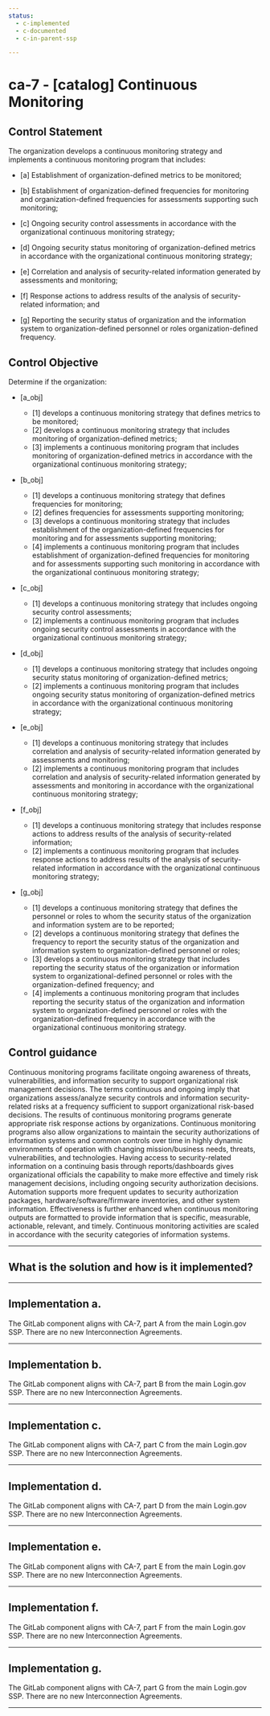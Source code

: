 ```yaml
---
status:
  - c-implemented
  - c-documented
  - c-in-parent-ssp

---
```


# ca-7 - \[catalog\] Continuous Monitoring

## Control Statement

The organization develops a continuous monitoring strategy and implements a continuous monitoring program that includes:

- \[a\] Establishment of organization-defined metrics to be monitored;

- \[b\] Establishment of organization-defined frequencies for monitoring and organization-defined frequencies for assessments supporting such monitoring;

- \[c\] Ongoing security control assessments in accordance with the organizational continuous monitoring strategy;

- \[d\] Ongoing security status monitoring of organization-defined metrics in accordance with the organizational continuous monitoring strategy;

- \[e\] Correlation and analysis of security-related information generated by assessments and monitoring;

- \[f\] Response actions to address results of the analysis of security-related information; and

- \[g\] Reporting the security status of organization and the information system to organization-defined personnel or roles organization-defined frequency.

## Control Objective

Determine if the organization:

- \[a_obj\]

  - \[1\] develops a continuous monitoring strategy that defines metrics to be monitored;
  - \[2\] develops a continuous monitoring strategy that includes monitoring of organization-defined metrics;
  - \[3\] implements a continuous monitoring program that includes monitoring of organization-defined metrics in accordance with the organizational continuous monitoring strategy;

- \[b_obj\]

  - \[1\] develops a continuous monitoring strategy that defines frequencies for monitoring;
  - \[2\] defines frequencies for assessments supporting monitoring;
  - \[3\] develops a continuous monitoring strategy that includes establishment of the organization-defined frequencies for monitoring and for assessments supporting monitoring;
  - \[4\] implements a continuous monitoring program that includes establishment of organization-defined frequencies for monitoring and for assessments supporting such monitoring in accordance with the organizational continuous monitoring strategy;

- \[c_obj\]

  - \[1\] develops a continuous monitoring strategy that includes ongoing security control assessments;
  - \[2\] implements a continuous monitoring program that includes ongoing security control assessments in accordance with the organizational continuous monitoring strategy;

- \[d_obj\]

  - \[1\] develops a continuous monitoring strategy that includes ongoing security status monitoring of organization-defined metrics;
  - \[2\] implements a continuous monitoring program that includes ongoing security status monitoring of organization-defined metrics in accordance with the organizational continuous monitoring strategy;

- \[e_obj\]

  - \[1\] develops a continuous monitoring strategy that includes correlation and analysis of security-related information generated by assessments and monitoring;
  - \[2\] implements a continuous monitoring program that includes correlation and analysis of security-related information generated by assessments and monitoring in accordance with the organizational continuous monitoring strategy;

- \[f_obj\]

  - \[1\] develops a continuous monitoring strategy that includes response actions to address results of the analysis of security-related information;
  - \[2\] implements a continuous monitoring program that includes response actions to address results of the analysis of security-related information in accordance with the organizational continuous monitoring strategy;

- \[g_obj\]

  - \[1\] develops a continuous monitoring strategy that defines the personnel or roles to whom the security status of the organization and information system are to be reported;
  - \[2\] develops a continuous monitoring strategy that defines the frequency to report the security status of the organization and information system to organization-defined personnel or roles;
  - \[3\] develops a continuous monitoring strategy that includes reporting the security status of the organization or information system to organizational-defined personnel or roles with the organization-defined frequency; and
  - \[4\] implements a continuous monitoring program that includes reporting the security status of the organization and information system to organization-defined personnel or roles with the organization-defined frequency in accordance with the organizational continuous monitoring strategy.

## Control guidance

Continuous monitoring programs facilitate ongoing awareness of threats, vulnerabilities, and information security to support organizational risk management decisions. The terms continuous and ongoing imply that organizations assess/analyze security controls and information security-related risks at a frequency sufficient to support organizational risk-based decisions. The results of continuous monitoring programs generate appropriate risk response actions by organizations. Continuous monitoring programs also allow organizations to maintain the security authorizations of information systems and common controls over time in highly dynamic environments of operation with changing mission/business needs, threats, vulnerabilities, and technologies. Having access to security-related information on a continuing basis through reports/dashboards gives organizational officials the capability to make more effective and timely risk management decisions, including ongoing security authorization decisions. Automation supports more frequent updates to security authorization packages, hardware/software/firmware inventories, and other system information. Effectiveness is further enhanced when continuous monitoring outputs are formatted to provide information that is specific, measurable, actionable, relevant, and timely. Continuous monitoring activities are scaled in accordance with the security categories of information systems.

______________________________________________________________________

## What is the solution and how is it implemented?

<!-- Please leave this section blank and enter implementation details in the parts below. -->

______________________________________________________________________

## Implementation a.

The GitLab component aligns with CA-7, part A from the main Login.gov SSP. There are no new Interconnection Agreements.

______________________________________________________________________

## Implementation b.

The GitLab component aligns with CA-7, part B from the main Login.gov SSP. There are no new Interconnection Agreements.

______________________________________________________________________

## Implementation c.

The GitLab component aligns with CA-7, part C from the main Login.gov SSP. There are no new Interconnection Agreements.

______________________________________________________________________

## Implementation d.

The GitLab component aligns with CA-7, part D from the main Login.gov SSP. There are no new Interconnection Agreements.
______________________________________________________________________

## Implementation e.

The GitLab component aligns with CA-7, part E from the main Login.gov SSP. There are no new Interconnection Agreements.
______________________________________________________________________

## Implementation f.

The GitLab component aligns with CA-7, part F from the main Login.gov SSP. There are no new Interconnection Agreements.

______________________________________________________________________

## Implementation g.

The GitLab component aligns with CA-7, part G from the main Login.gov SSP. There are no new Interconnection Agreements.

______________________________________________________________________

